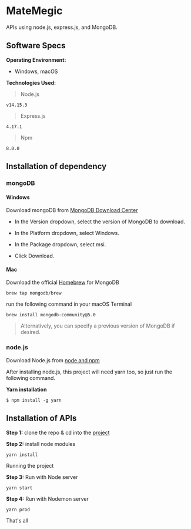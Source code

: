 
#  MateMegic

APIs using node.js, express.js, and MongoDB.

##  Software Specs

**Operating Environment:**
-  Windows, macOS  

**Technologies Used:**

>Node.js
```
v14.15.3
```

>Express.js
```
4.17.1
```

>Npm
```
8.0.0
```

##  Installation of dependency

###  mongoDB

####  Windows

Download mongoDB from [MongoDB Download Center](https://www.mongodb.com/try/download/community?tck=docs_server)

-  In the Version dropdown, select the version of MongoDB to download.

-  In the Platform dropdown, select Windows.

-  In the Package dropdown, select msi.

-  Click Download.

####  Mac

Download the official [Homebrew](https://github.com/mongodb/homebrew-brew) for MongoDB
```
brew tap mongodb/brew
```

run the following command in your macOS Terminal
```
brew install mongodb-community@5.0
```

>  Alternatively, you can specify a previous version of MongoDB if desired.

###  node.js

Download Node.js from [node and npm](https://nodejs.org/en/)

After installing node.js, this project will need yarn too, so just run the following command.

**Yarn installation**

```
$ npm install -g yarn
```

##  Installation of APIs

**Step 1:** clone the repo & cd into the [project](https://github.com/Nisarg-Katrodiya/node_boilerplate)

**Step 2:** install node modules

```
yarn install
```

Running the project

**Step 3:** Run with Node server

```
yarn start
```

**Step 4:** Run with Nodemon server

```
yarn prod
```

That's all